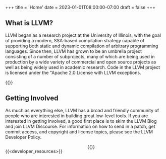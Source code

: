 +++
title = 'Home'
date = 2023-01-01T08:00:00-07:00
draft = false
+++

## What is LLVM?

LLVM began as a research project at the University of Illinois, with the goal of
providing a modern, SSA-based compilation strategy capable of supporting both
static and dynamic compilation of arbitrary programming languages. Since then,
LLVM has grown to be an umbrella project consisting of a number of subprojects,
many of which are being used in production by a wide variety of commercial and
open source projects as well as being widely used in academic research. Code in
the LLVM project is licensed under the "Apache 2.0 License with LLVM exceptions.

{{<subprojects>}}

## Getting Involved

As much as everything else, LLVM has a broad and friendly community of people
who are interested in building great low-level tools. If you are interested in
getting involved, a good first place is to skim the LLVM Blog and join LLVM
Discourse. For information on how to send in a patch, get commit access, and
copyright and license topics, please see the LLVM Developer Policy.

<div style="display: grid; grid-template-columns: 1fr 1fr; gap: 1rem">

{{<developer_resources>}}

<div>
{{<events>}}
</div>


</div>